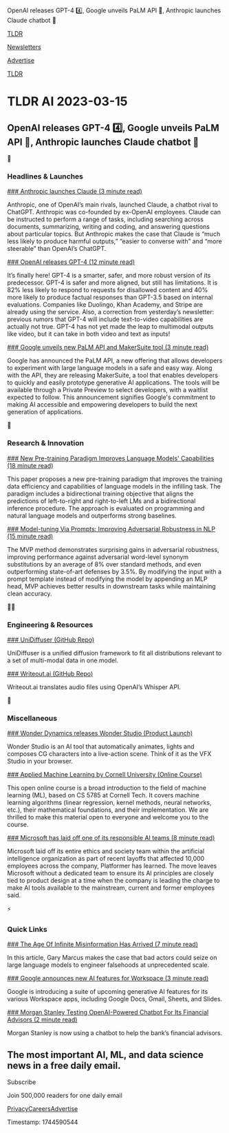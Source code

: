 OpenAI releases GPT-4 4️⃣, Google unveils PaLM API 👋, Anthropic launches Claude chatbot 🤖

[TLDR](/)

[Newsletters](/newsletters)

[Advertise](https://advertise.tldr.tech/)

[TLDR](/)

# TLDR AI 2023-03-15

## OpenAI releases GPT-4 4️⃣, Google unveils PaLM API 👋, Anthropic launches Claude chatbot 🤖

🚀

### Headlines & Launches

[### Anthropic launches Claude (3 minute read)](https://techcrunch.com/2023/03/14/anthropic-launches-claude-a-chatbot-to-rival-openais-chatgpt/?utm_source=tldrai)

Anthropic, one of OpenAI’s main rivals, launched Claude, a chatbot rival to ChatGPT. Anthropic was co-founded by ex-OpenAI employees. Claude can be instructed to perform a range of tasks, including searching across documents, summarizing, writing and coding, and answering questions about particular topics. But Anthropic makes the case that Claude is “much less likely to produce harmful outputs,” “easier to converse with” and “more steerable” than OpenAI’s ChatGPT.

[### OpenAI releases GPT-4 (12 minute read)](https://openai.com/research/gpt-4?utm_source=tldrai)

It’s finally here! GPT-4 is a smarter, safer, and more robust version of its predecessor. GPT-4 is safer and more aligned, but still has limitations. It is 82% less likely to respond to requests for disallowed content and 40% more likely to produce factual responses than GPT-3.5 based on internal evaluations. Companies like Duolingo, Khan Academy, and Stripe are already using the service. Also, a correction from yesterday’s newsletter: previous rumors that GPT-4 will include text-to-video capabilities are actually not true. GPT-4 has not yet made the leap to multimodal outputs like video, but it can take in both video and text as inputs!

[### Google unveils new PaLM API and MakerSuite tool (3 minute read)](https://blog.google/technology/ai/ai-developers-google-cloud-workspace/?utm_source=tldrai)

Google has announced the PaLM API, a new offering that allows developers to experiment with large language models in a safe and easy way. Along with the API, they are releasing MakerSuite, a tool that enables developers to quickly and easily prototype generative AI applications. The tools will be available through a Private Preview to select developers, with a waitlist expected to follow. This announcement signifies Google's commitment to making AI accessible and empowering developers to build the next generation of applications.

🧠

### Research & Innovation

[### New Pre-training Paradigm Improves Language Models' Capabilities (18 minute read)](https://arxiv.org/abs/2303.07295?utm_source=tldrai)

This paper proposes a new pre-training paradigm that improves the training data efficiency and capabilities of language models in the infilling task. The paradigm includes a bidirectional training objective that aligns the predictions of left-to-right and right-to-left LMs and a bidirectional inference procedure. The approach is evaluated on programming and natural language models and outperforms strong baselines.

[### Model-tuning Via Prompts: Improving Adversarial Robustness in NLP (15 minute read)](https://arxiv.org/abs/2303.07320?utm_source=tldrai)

The MVP method demonstrates surprising gains in adversarial robustness, improving performance against adversarial word-level synonym substitutions by an average of 8% over standard methods, and even outperforming state-of-art defenses by 3.5%. By modifying the input with a prompt template instead of modifying the model by appending an MLP head, MVP achieves better results in downstream tasks while maintaining clean accuracy.

👨‍💻

### Engineering & Resources

[### UniDiffuser (GitHub Repo)](https://github.com/thu-ml/unidiffuser?utm_source=tldrai)

UniDiffuser is a unified diffusion framework to fit all distributions relevant to a set of multi-modal data in one model.

[### Writeout.ai (GitHub Repo)](https://github.com/beyondcode/writeout.ai)

Writeout.ai translates audio files using OpenAI’s Whisper API.

🎁

### Miscellaneous

[### Wonder Dynamics releases Wonder Studio (Product Launch)](https://wonderdynamics.com/?utm_source=tldrai)

Wonder Studio is an AI tool that automatically animates, lights and composes CG characters into a live-action scene. Think of it as the VFX Studio in your browser.

[### Applied Machine Learning by Cornell University (Online Course)](https://kuleshov-group.github.io/aml-website/?utm_source=tldrai)

This open online course is a broad introduction to the field of machine learning (ML), based on CS 5785 at Cornell Tech. It covers machine learning algorithms (linear regression, kernel methods, neural networks, etc.), their mathematical foundations, and their implementation. We are thrilled to make this material open to everyone and welcome you to the course.

[### Microsoft has laid off one of its responsible AI teams (8 minute read)](https://www.platformer.news/p/microsoft-just-laid-off-one-of-its?utm_source=tldrai)

Microsoft laid off its entire ethics and society team within the artificial intelligence organization as part of recent layoffs that affected 10,000 employees across the company, Platformer has learned. The move leaves Microsoft without a dedicated team to ensure its AI principles are closely tied to product design at a time when the company is leading the charge to make AI tools available to the mainstream, current and former employees said.

⚡️

### Quick Links

[### The Age Of Infinite Misinformation Has Arrived (7 minute read)](https://archive.ph/QwR7O?utm_source=tldrai)

In this article, Gary Marcus makes the case that bad actors could seize on large language models to engineer falsehoods at unprecedented scale.

[### Google announces new AI features for Workspace (3 minute read)](https://www.theverge.com/2023/3/14/23639273/google-ai-features-docs-gmail-slides-sheets-workspace?utm_source=tldrai)

Google is introducing a suite of upcoming generative AI features for its various Workspace apps, including Google Docs, Gmail, Sheets, and Slides.

[### Morgan Stanley Testing OpenAI-Powered Chatbot For Its Financial Advisors (2 minute read)](https://www.cnbc.com/2023/03/14/morgan-stanley-testing-openai-powered-chatbot-for-its-financial-advisors.html?utm_source=tldrai)

Morgan Stanley is now using a chatbot to help the bank’s financial advisors.

## The most important AI, ML, and data science news in a free daily email.

Subscribe

Join 500,000 readers for one daily email

[Privacy](/privacy)[Careers](https://jobs.ashbyhq.com/tldr.tech)[Advertise](/ai/advertise)

Timestamp: 1744590544